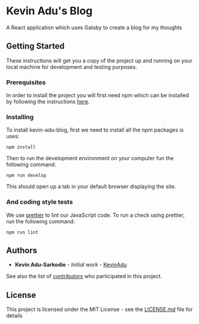 
# Kevin Adu's Blog

A React application which uses Gatsby to create a blog for my thoughts

## Getting Started

These instructions will get you a copy of the project up and running on your local machine for development and testing purposes.

### Prerequisites

In order to install the project you will first need npm which can be installed by following the instructions [here](https://www.npmjs.com/get-npm).

### Installing

To install kevin-adu-blog, first we need to install all the npm packages is uses:

```
npm install
```

Then to run the development environment on your computer fun the following command:

```
npm run develop
```

This should open up a tab in your default browser displaying the site.

### And coding style tests

We use [prettier](https://prettier.io/) to lint our JavaScript code.
To run a check using prettier, run the following command:

```
npm run lint
```

## Authors

* **Kevin Adu-Sarkodie** - *Initial work* - [KevinAdu](https://github.com/KevinAdu)

See also the list of [contributors](https://github.com/your/project/contributors) who participated in this project.

## License

This project is licensed under the MIT License - see the [LICENSE.md](LICENSE.md) file for details